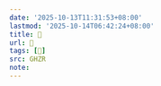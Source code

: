 ```yaml
---
date: '2025-10-13T11:31:53+08:00'
lastmod: '2025-10-14T06:42:24+08:00'
title: 󰪿
url: 󰪿
tags: [𦐄]
src: GHZR
note:
---
```

